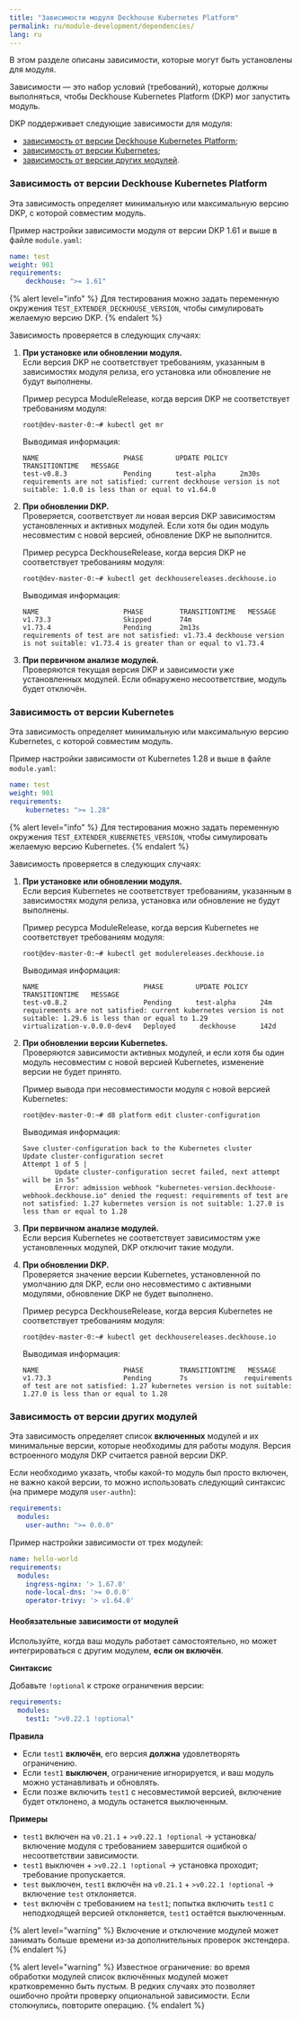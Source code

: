 ```yaml
---
title: "Зависимости модуля Deckhouse Kubernetes Platform"
permalink: ru/module-development/dependencies/
lang: ru
---
```


В этом разделе описаны зависимости, которые могут быть установлены для модуля.

Зависимости — это набор условий (требований), которые должны выполняться, чтобы Deckhouse Kubernetes Platform (DKP) мог запустить модуль.

DKP поддерживает следующие зависимости для модуля:

- [зависимость от версии Deckhouse Kubernetes Platform](#зависимость-от-версии-deckhouse-kubernetes-platform);
- [зависимость от версии Kubernetes](#зависимость-от-версии-kubernetes);
- [зависимость от версии других модулей](##зависимость-от-версии-других-модулей).

### Зависимость от версии Deckhouse Kubernetes Platform

Эта зависимость определяет минимальную или максимальную версию DKP, с которой совместим модуль.

Пример настройки зависимости модуля от версии DKP 1.61 и выше в файле `module.yaml`:

```yaml
name: test
weight: 901
requirements:
    deckhouse: ">= 1.61"
```

{% alert level="info" %}
Для тестирования можно задать переменную окружения `TEST_EXTENDER_DECKHOUSE_VERSION`, чтобы симулировать желаемую версию DKP.
{% endalert %}

Зависимость проверяется в следующих случаях:

1. **При установке или обновлении модуля.**  
   Если версия DKP не соответствует требованиям, указанным в зависимостях модуля релиза, его установка или обновление не будут выполнены.

   Пример ресурса ModuleRelease, когда версия DKP не соответствует требованиям модуля:

   ```console
   root@dev-master-0:~# kubectl get mr
   ```

   Выводимая информация:

   ```text
   NAME                     PHASE        UPDATE POLICY   TRANSITIONTIME   MESSAGE
   test-v0.8.3              Pending      test-alpha      2m30s            requirements are not satisfied: current deckhouse version is not suitable: 1.0.0 is less than or equal to v1.64.0 
   ```

1. **При обновлении DKP.**  
   Проверяется, соответствует ли новая версия DKP зависимостям установленных и активных модулей. Если хотя бы один модуль несовместим с новой версией, обновление DKP не выполнится.

   Пример ресурса DeckhouseRelease, когда версия DKP не соответствует требованиям модуля:

   ```console
   root@dev-master-0:~# kubectl get deckhousereleases.deckhouse.io
   ```

   Выводимая информация:

   ```text
   NAME                     PHASE         TRANSITIONTIME   MESSAGE
   v1.73.3                  Skipped       74m
   v1.73.4                  Pending       2m13s            requirements of test are not satisfied: v1.73.4 deckhouse version is not suitable: v1.73.4 is greater than or equal to v1.73.4
   ```

1. **При первичном анализе модулей.**  
   Проверяются текущая версия DKP и зависимости уже установленных модулей. Если обнаружено несоответствие, модуль будет отключён.

### Зависимость от версии Kubernetes

Эта зависимость определяет минимальную или максимальную версию Kubernetes, с которой совместим модуль.

Пример настройки зависимости от Kubernetes 1.28 и выше в файле `module.yaml`:

```yaml
name: test
weight: 901
requirements:
    kubernetes: ">= 1.28"
```

{% alert level="info" %}
Для тестирования можно задать переменную окружения `TEST_EXTENDER_KUBERNETES_VERSION`, чтобы симулировать желаемую версию Kubernetes.
{% endalert %}

Зависимость проверяется в следующих случаях:

1. **При установке или обновлении модуля.**  
   Если версия Kubernetes не соответствует требованиям, указанным в зависимостях модуля релиза, установка или обновление не будут выполнены.

   Пример ресурса ModuleRelease, когда версия Kubernetes не соответствует требованиям модуля:

   ```console
   root@dev-master-0:~# kubectl get modulereleases.deckhouse.io
   ```

   Выводимая информация:

   ```text
   NAME                          PHASE        UPDATE POLICY   TRANSITIONTIME   MESSAGE
   test-v0.8.2                   Pending      test-alpha      24m              requirements are not satisfied: current kubernetes version is not suitable: 1.29.6 is less than or equal to 1.29
   virtualization-v.0.0.0-dev4   Deployed      deckhouse      142d
   ```

1. **При обновлении версии Kubernetes.**  
   Проверяются зависимости активных модулей, и если хотя бы один модуль несовместим с новой версией Kubernetes, изменение версии не будет принято.

   Пример вывода при несовместимости модуля с новой версией Kubernetes:

   ```console
   root@dev-master-0:~# d8 platform edit cluster-configuration
   ```

   Выводимая информация:

   ```text
   Save cluster-configuration back to the Kubernetes cluster
   Update cluster-configuration secret
   Attempt 1 of 5 |
           Update cluster-configuration secret failed, next attempt will be in 5s"
           Error: admission webhook "kubernetes-version.deckhouse-webhook.deckhouse.io" denied the request: requirements of test are not satisfied: 1.27 kubernetes version is not suitable: 1.27.0 is less than or equal to 1.28
   ```

1. **При первичном анализе модулей.**  
   Если версия Kubernetes не соответствует зависимостям уже установленных модулей, DKP отключит такие модули.

1. **При обновлении DKP.**  
   Проверяется значение версии Kubernetes, установленной по умолчанию для DKP, если оно несовместимо с активными модулями, обновление DKP не будет выполнено.

   Пример ресурса DeckhouseRelease, когда версия Kubernetes не соответствует требованиям модуля:

   ```console
   root@dev-master-0:~# kubectl get deckhousereleases.deckhouse.io
   ```

   Выводимая информация:

   ```text
   NAME                     PHASE         TRANSITIONTIME   MESSAGE
   v1.73.3                  Pending       7s              requirements of test are not satisfied: 1.27 kubernetes version is not suitable: 1.27.0 is less than or equal to 1.28            
   ```

### Зависимость от версии других модулей

Эта зависимость определяет список **включенных** модулей и их минимальные версии, которые необходимы для работы модуля. Версия встроенного модуля DKP считается равной версии DKP.

Если необходимо указать, чтобы какой-то модуль был просто включен, не важно какой версии, то можно использовать следующий синтаксис (на примере модуля `user-authn`):

```yaml
requirements:
  modules:
    user-authn: ">= 0.0.0"
```

Пример настройки зависимости от трех модулей:

```yaml
name: hello-world
requirements:
  modules:
    ingress-nginx: '> 1.67.0'
    node-local-dns: '>= 0.0.0'
    operator-trivy: '> v1.64.0'
```
#### Необязательные зависимости от модулей

Используйте, когда ваш модуль работает самостоятельно, но может интегрироваться с другим модулем, **если он включён**.

**Синтаксис**

Добавьте `!optional` к строке ограничения версии:

```yaml
requirements:
  modules:
    test1: ">v0.22.1 !optional"
```

**Правила**

- Если `test1` **включён**, его версия **должна** удовлетворять ограничению.
- Если `test1` **выключен**, ограничение игнорируется, и ваш модуль можно устанавливать и обновлять.
- Если позже включить `test1` с несовместимой версией, включение будет отклонено, а модуль останется выключенным.

**Примеры**

- `test1` включен на `v0.21.1` + `>v0.22.1 !optional` → установка/включение модуля с требованием завершится ошибкой о несоответствии зависимости.
- `test1` выключен + `>v0.22.1 !optional` → установка проходит; требование пропускается.
- `test` выключен, `test1` включён на `v0.21.1` + `>v0.22.1 !optional` → включение `test` отклоняется.
- `test` включён с требованием на `test1`; попытка включить `test1` с неподходящей версией отклоняется, `test1` остаётся выключенным.

{% alert level="warning" %}
Включение и отключение модулей может занимать больше времени из‑за дополнительных проверок экстендера.
{% endalert %}

{% alert level="warning" %}
Известное ограничение: во время обработки модулей список включённых модулей может кратковременно быть пустым. В редких случаях это позволяет ошибочно пройти проверку опциональной зависимости. Если столкнулись, повторите операцию.
{% endalert %}
